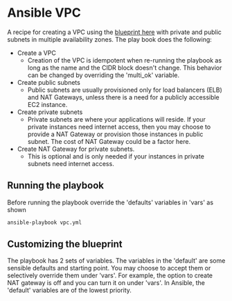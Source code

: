 # Ansible VPC

A recipe for creating a VPC using the [blueprint here](/vpc/roles/vpc-and-subnets/defaults/main.yml) with private and public subnets in multiple availability zones. The play book does the following:

* Create a VPC
    * Creation of the VPC is idempotent when re-running the playbook as long as
      the name and the CIDR block doesn't change. This behavior can be changed
      by overriding the 'multi_ok' variable.
* Create public subnets
    * Public subnets are usually provisioned only for load balancers (ELB) and NAT
      Gateways, unless there is a need for a publicly accessible EC2 instance.
* Create private subnets
    * Private subnets are where your applications will reside. If your private
      instances need internet access, then you may choose to provide a NAT
      Gateway or provision those instances in public subnet. The cost of NAT
      Gateway could be a factor here.
* Create NAT Gateway for private subnets.
    * This is optional and is only needed if your instances in private subnets
      need internet access.

## Running the playbook

Before running the playbook override the 'defaults' variables in 'vars' as shown

```bash
ansible-playbook vpc.yml
```

## Customizing the blueprint

The playbook has 2 sets of variables. The variables in the 'default' are some
sensible defaults and starting point. You may choose to accept them or
selectively override them under 'vars'. For example, the option to create NAT
gateway is off and you can turn it on under 'vars'. In Ansible, the 'default'
variables are of the lowest priority.
